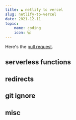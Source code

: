 ```yaml
---
title: ▲ netlify to vercel
slug: netlify-to-vercel
date: 2021-12-11
topic:
    name: coding
    icon: 💻
---
```


Here's the [pull request][pr].

## serverless functions

## redirects

## git ignore

## misc

[pr]: https://github.com/bradgarropy/bradgarropy.com/pull/258
